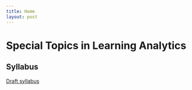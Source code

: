 ```yaml
---
title: Home
layout: post
---
```


# Special Topics in Learning Analytics

## Syllabus

[Draft syllabus](https://www.authorea.com/users/4746/articles/10317/_show_article)
